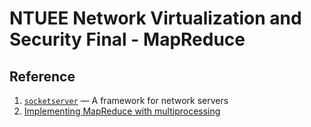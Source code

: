 # NTUEE Network Virtualization and Security Final - MapReduce

## Reference

1. [`socketserver`](https://docs.python.org/3/library/socketserver.html#module-socketserver) — A framework for network servers
2. [Implementing MapReduce with multiprocessing](https://pymotw.com/2/multiprocessing/mapreduce.html)

